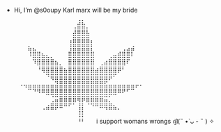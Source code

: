 -  Hi, I’m @s0oupy
Karl marx will be my bride
⠀⠀⠀⠀⠀⠀⠀⠀⠀⠀⠀⠀⠀⠀⢀⡀⠀⠀⠀⠀⠀⠀⠀⠀⠀⠀⠀⠀⠀⠀
⠀⠀⠀⠀⠀⠀⠀⠀⠀⠀⠀⠀⠀⢀⣾⣷⡀⠀⠀⠀⠀⠀⠀⠀⠀⠀⠀⠀⠀⠀
⠀⠀⠀⠀⠀⠀⠀⠀⠀⠀⠀⠀⠀⣼⣿⣿⣧⠀⠀⠀⠀⠀⠀⠀⠀⠀⠀⠀⠀⠀
⠀⠀⠀⠀⠀⠀⠀⠀⠀⠀⠀⠀⢠⣿⣿⣿⣿⡄⠀⠀⠀⠀⠀⠀⠀⠀⠀⠀⠀⠀
⠀⠀⠀⣦⣄⠀⠀⠀⠀⠀⠀⠀⢸⣿⣿⣿⣿⡇⠀⠀⠀⠀⠀⠀⢀⣠⣴⠀⠀⠀
⠀⠀⠀⠸⣿⣿⣦⣄⡀⠀⠀⠀⣿⣿⣿⣿⣿⣿⠀⠀⠀⢀⣤⣾⣿⣿⠇⠀⠀⠀
⠀⠀⠀⠀⠹⣿⣿⣿⣿⣦⡀⠀⣿⣿⣿⣿⣿⣿⠀⢀⣴⣿⣿⣿⣿⠏⠀⠀⠀⠀
⠀⠀⠀⠀⠀⠘⢿⣿⣿⣿⣿⣦⣿⣿⣿⣿⣿⣿⣴⣿⣿⣿⣿⡿⠃⠀⠀⠀⠀⠀
⠀⠀⠀⠀⠀⠀⠀⠙⢿⣿⣿⣿⣿⣿⣿⣿⣿⣿⣿⣿⣿⡿⠋⠀⠀⠀⠀⠀⠀⠀
⠀⠠⢤⣤⣤⣤⣤⣤⣤⣽⣿⣿⣿⣿⣿⣿⣿⣿⣿⣿⣯⣤⣤⣤⣤⣤⣤⡤⠄⠀
⠀⠀⠀⠉⠙⠻⠿⣿⣿⣿⣿⣿⣿⣿⣿⣿⣿⣿⣿⣿⣿⣿⣿⠿⠟⠋⠉⠀⠀⠀
⠀⠀⠀⠀⠀⠀⠀⠀⢈⣭⣿⣿⣿⣿⢿⡿⣿⣿⣿⣿⣭⡁⠀⠀⠀⠀⠀⠀⠀⠀
⠀⠀⠀⠀⠀⠀⢀⣴⣿⡿⠿⠛⠋⠁⢸⡇⠈⠙⠛⠿⢿⣿⣦⡀⠀⠀⠀⠀⠀⠀
⠀⠀⠀⠀⠀⠀⠀⠀⠀⠀⠀⠀⠀⠀⢸⡇⠀⠀⠀⠀⠀⠀⠀⠀⠀⠀⠀⠀⠀⠀
⠀⠀⠀⠀⠀⠀⠀⠀⠀⠀⠀⠀⠀⠀⠘⠃⠀⠀
 i support womans wrongs
ദ്ദി(˵ •̀ ᴗ - ˵ ) ✧
<!---
s0oupy/s0oupy is a ✨ special ✨ repository because its `README.md` (this file) appears on your GitHub profile.
You can click the Preview link to take a look at your changes.
--->
